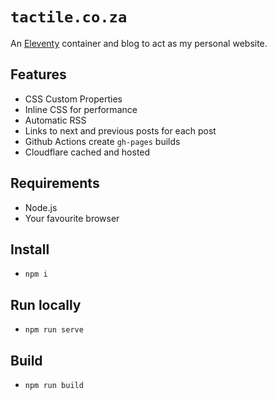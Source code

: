 # `tactile.co.za`

An [Eleventy](https://11ty.dev) container and blog to act as my personal website.

## Features

- CSS Custom Properties
- Inline CSS for performance
- Automatic RSS
- Links to next and previous posts for each post
- Github Actions create `gh-pages` builds
- Cloudflare cached and hosted

## Requirements

- Node.js
- Your favourite browser

## Install

- `npm i`

## Run locally

- `npm run serve`

## Build

- `npm run build`
